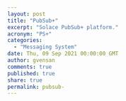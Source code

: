 ```yaml
---
layout: post
title: "PubSub+"
excerpt: "Solace PubSub+ platform."
acronym: "PS+"
categories:
  - "Messaging System"
date: Thu, 09 Sep 2021 00:00:00 GMT
author: gvensan
comments: true
published: true
share: true
permalink: pubsub-
---
```

